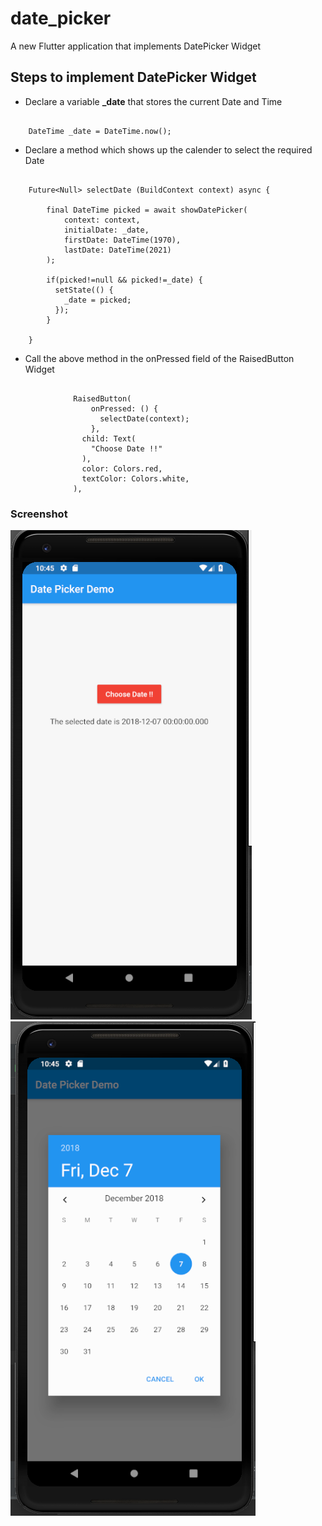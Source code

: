 # date_picker

A new Flutter application that implements DatePicker Widget

## Steps to implement DatePicker Widget

- Declare a variable <b>_date</b> that stores the current Date and Time

```

    DateTime _date = DateTime.now();

```

- Declare a method which shows up the calender to select the required Date

```

    Future<Null> selectDate (BuildContext context) async {
    
        final DateTime picked = await showDatePicker(
            context: context,
            initialDate: _date,
            firstDate: DateTime(1970),
            lastDate: DateTime(2021)
        );
    
        if(picked!=null && picked!=_date) {
          setState(() {
            _date = picked;
          });
        }
    
    }

```

- Call the above method in the onPressed field of the RaisedButton Widget

```

              RaisedButton(
                  onPressed: () {
                    selectDate(context);
                  },
                child: Text(
                  "Choose Date !!"
                ),
                color: Colors.red,
                textColor: Colors.white,
              ),

```


### Screenshot

![](screenshots/screen1.png) ![](screenshots/screen2.png)